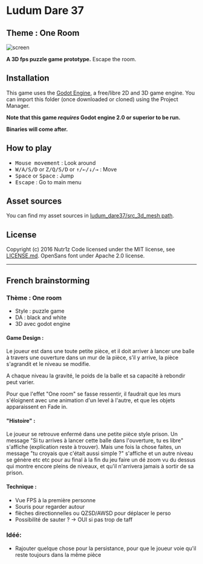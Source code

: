 # Ludum Dare 37
## Theme : One Room

![screen](https://lut.im/yTMMrqQXVY/rhOMY58SX0LA8h85.png)

**A 3D fps puzzle game prototype.** Escape the room.

## Installation

This game uses the [Godot Engine](http://godotengine.org), a free/libre 2D and
3D game engine. You can import this folder (once downloaded or cloned) using the
Project Manager.

**Note that this game *requires* Godot engine 2.0 or superior to be run.**

**Binaries will come after.**

## How to play

- <kbd>Mouse movement</kbd> : Look around
- <kbd>W/A/S/D</kbd> or <kbd>Z/Q/S/D</kbd> or <kbd>↑/←/↓/→</kbd> : Move
- <kbd>Space</kbd> or <kbd>Space</kbd> : Jump
- <kbd>Escape</kbd> : Go to main menu

## Asset sources

You can find my asset sources in
[ludum_dare37/src_3d_mesh path](https://github.com/Jerome67000/ludum_dare37/tree/master/src_3d_mesh).

## License

Copyright (c) 2016 Nutr1z
Code licensed under the MIT license, see [LICENSE.md](LICENSE.md).
OpenSans font under Apache 2.0 license.


-------
## French brainstorming


### Thème : One room

* Style : puzzle game
* DA : black and white
* 3D avec godot engine

#### Game Design :
Le joueur est dans une toute petite pièce, et il doit arriver à lancer une balle à travers une ouverture dans un mur de la pièce, s’il y arrive, la pièce s'agrandit et le niveau se modifie.

A chaque niveau la gravité, le poids de la balle et sa capacité à rebondir peut varier.

Pour que l'effet "One room" se fasse ressentir, il faudrait que les murs s'éloignent avec une animation d'un level à l'autre, et que les objets apparaissent en Fade in.


#### "Histoire" :
Le joueur se retrouve enfermé dans une petite pièce style prison. Un message "Si tu arrives à lancer cette balle dans l'ouverture, tu es libre" s'affiche (explication reste à trouver). Mais une fois la chose faites, un message "tu croyais que c'était aussi simple ?" s'affiche et un autre niveau se génère etc etc pour au final à la fin du jeu faire un dé zoom vu du dessus qui montre encore pleins de niveaux, et qu'il n'arrivera jamais à sortir de sa prison.

#### Technique :
* Vue FPS à la première personne
* Souris pour regarder autour
* flèches directionnelles ou QZSD/AWSD pour déplacer le perso
* Possibilité de sauter ? -> OUI si pas trop de taff

### Idéé:
* Rajouter quelque chose pour la persistance, pour que le joueur voie qu'il reste toujours dans la même pièce
